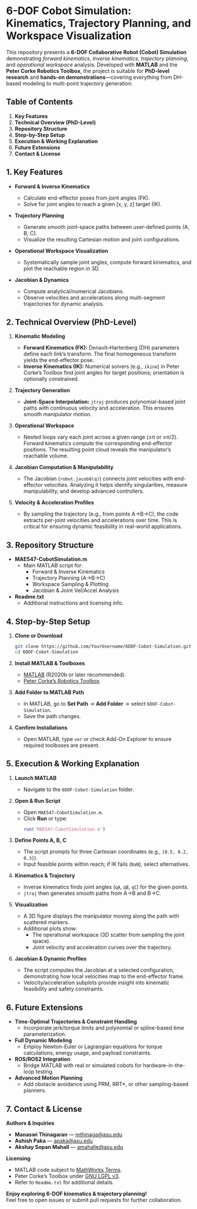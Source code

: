# 6-DOF Cobot Simulation: Kinematics, Trajectory Planning, and Workspace Visualization

This repository presents a **6-DOF Collaborative Robot (Cobot) Simulation** demonstrating *forward kinematics*, *inverse kinematics*, *trajectory planning*, and *operational workspace* analysis. Developed with **MATLAB** and the **Peter Corke Robotics Toolbox**, the project is suitable for **PhD-level research** and **hands-on demonstrations**—covering everything from DH-based modeling to multi-point trajectory generation.

## Table of Contents
1. **Key Features**  
2. **Technical Overview (PhD-Level)**  
3. **Repository Structure**  
4. **Step-by-Step Setup**  
5. **Execution & Working Explanation**  
6. **Future Extensions**  
7. **Contact & License**

## 1. Key Features
- **Forward & Inverse Kinematics**  
  - Calculate end-effector poses from joint angles (FK).  
  - Solve for joint angles to reach a given [x, y, z] target (IK).

- **Trajectory Planning**  
  - Generate smooth joint-space paths between user-defined points (A, B, C).  
  - Visualize the resulting Cartesian motion and joint configurations.

- **Operational Workspace Visualization**  
  - Systematically sample joint angles, compute forward kinematics, and plot the reachable region in 3D.

- **Jacobian & Dynamics**  
  - Compute analytical/numerical Jacobians.  
  - Observe velocities and accelerations along multi-segment trajectories for dynamic analysis.

## 2. Technical Overview (PhD-Level)
1. **Kinematic Modeling**  
   - **Forward Kinematics (FK):** Denavit–Hartenberg (DH) parameters define each link’s transform. The final homogeneous transform yields the end-effector pose.  
   - **Inverse Kinematics (IK):** Numerical solvers (e.g., `ikine`) in Peter Corke’s Toolbox find joint angles for target positions; orientation is optionally constrained.

2. **Trajectory Generation**  
   - **Joint-Space Interpolation:** `jtraj` produces polynomial-based joint paths with continuous velocity and acceleration. This ensures smooth manipulator motion.

3. **Operational Workspace**  
   - Nested loops vary each joint across a given range (±π or ±π/2). Forward kinematics compute the corresponding end-effector positions. The resulting point cloud reveals the manipulator’s reachable volume.

4. **Jacobian Computation & Manipulability**  
   - The Jacobian (`robot.jacob0(q)`) connects joint velocities with end-effector velocities. Analyzing it helps identify singularities, measure manipulability, and develop advanced controllers.

5. **Velocity & Acceleration Profiles**  
   - By sampling the trajectory (e.g., from points A→B→C), the code extracts per-joint velocities and accelerations over time. This is critical for ensuring dynamic feasibility in real-world applications.

## 3. Repository Structure
- **MAE547-CobotSimulation.m**  
  - Main MATLAB script for:
    - Forward & Inverse Kinematics  
    - Trajectory Planning (A→B→C)  
    - Workspace Sampling & Plotting  
    - Jacobian & Joint Vel/Accel Analysis
- **Readme.txt**  
  - Additional instructions and licensing info.

## 4. Step-by-Step Setup
1. **Clone or Download**
   ```bash
   git clone https://github.com/YourUsername/6DOF-Cobot-Simulation.git
   cd 6DOF-Cobot-Simulation
   ```

2. **Install MATLAB & Toolboxes**
   - [MATLAB](https://www.mathworks.com/products/matlab.html) (R2020b or later recommended).  
   - [Peter Corke’s Robotics Toolbox](https://petercorke.com/toolboxes/robotics-toolbox/).

3. **Add Folder to MATLAB Path**
   - In MATLAB, go to **Set Path** → **Add Folder** → select `6DOF-Cobot-Simulation`.  
   - Save the path changes.

4. **Confirm Installations**
   - Open MATLAB, type `ver` or check Add-On Explorer to ensure required toolboxes are present.

## 5. Execution & Working Explanation
1. **Launch MATLAB**
   - Navigate to the `6DOF-Cobot-Simulation` folder.

2. **Open & Run Script**
   - Open `MAE547-CobotSimulation.m`.
   - Click **Run** or type:
     ```matlab
     run('MAE547-CobotSimulation.m')
     ```

3. **Define Points A, B, C**
   - The script prompts for three Cartesian coordinates (e.g., `[0.5, 0.2, 0.3]`).  
   - Input feasible points within reach; if IK fails (`NaN`), select alternatives.

4. **Kinematics & Trajectory**
   - Inverse kinematics finds joint angles (`qA`, `qB`, `qC`) for the given points.  
   - `jtraj` then generates smooth paths from A→B and B→C.

5. **Visualization**
   - A 3D figure displays the manipulator moving along the path with scattered markers.  
   - Additional plots show:
     - The operational workspace (3D scatter from sampling the joint space).  
     - Joint velocity and acceleration curves over the trajectory.

6. **Jacobian & Dynamic Profiles**
   - The script computes the Jacobian at a selected configuration, demonstrating how local velocities map to the end-effector frame.  
   - Velocity/acceleration subplots provide insight into kinematic feasibility and safety constraints.

## 6. Future Extensions
- **Time-Optimal Trajectories & Constraint Handling**
  - Incorporate jerk/torque limits and polynomial or spline-based time parameterization.
- **Full Dynamic Modeling**
  - Employ Newton-Euler or Lagrangian equations for torque calculations, energy usage, and payload constraints.
- **ROS/ROS2 Integration**
  - Bridge MATLAB with real or simulated cobots for hardware-in-the-loop testing.
- **Advanced Motion Planning**
  - Add obstacle avoidance using PRM, RRT*, or other sampling-based planners.

## 7. Contact & License
**Authors & Inquiries**
- **Manaswi Thinagaran** — mthinaga@asu.edu  
- **Ashish Paka** — apaka@asu.edu  
- **Akshay Sopan Mahall** — amahalle@asu.edu

**Licensing**
- MATLAB code subject to [MathWorks Terms](https://www.mathworks.com/help/matlab/matlab_external/mathworks-terms-of-service.html).  
- Peter Corke’s Toolbox under [GNU LGPL v3](https://www.gnu.org/licenses/lgpl-3.0.html).  
- Refer to `Readme.txt` for additional details.

**Enjoy exploring 6-DOF kinematics & trajectory planning!**  
Feel free to open issues or submit pull requests for further collaboration.
